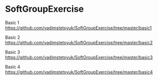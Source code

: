 # SoftGroupExercise

Basic 1
https://github.com/vadimstetsyuk/SoftGroupExercise/tree/master/basic1

Basic 2
https://github.com/vadimstetsyuk/SoftGroupExercise/tree/master/basic2

Basic 3
https://github.com/vadimstetsyuk/SoftGroupExercise/tree/master/basic3

Basic 4
https://github.com/vadimstetsyuk/SoftGroupExercise/tree/master/basic4
